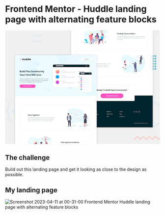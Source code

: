 # Frontend Mentor - Huddle landing page with alternating feature blocks

![Design preview for the Huddle landing page with alternating feature blocks coding challenge](./design/desktop-preview.jpg)

## The challenge

Build out this landing page and get it looking as close to the design as possible.


## My landing page

![Screenshot 2023-04-11 at 00-31-00 Frontend Mentor Huddle landing page with alternating feature blocks](https://user-images.githubusercontent.com/83876328/231011532-c8353107-da38-4999-bbff-05eb6abf580b.png)
